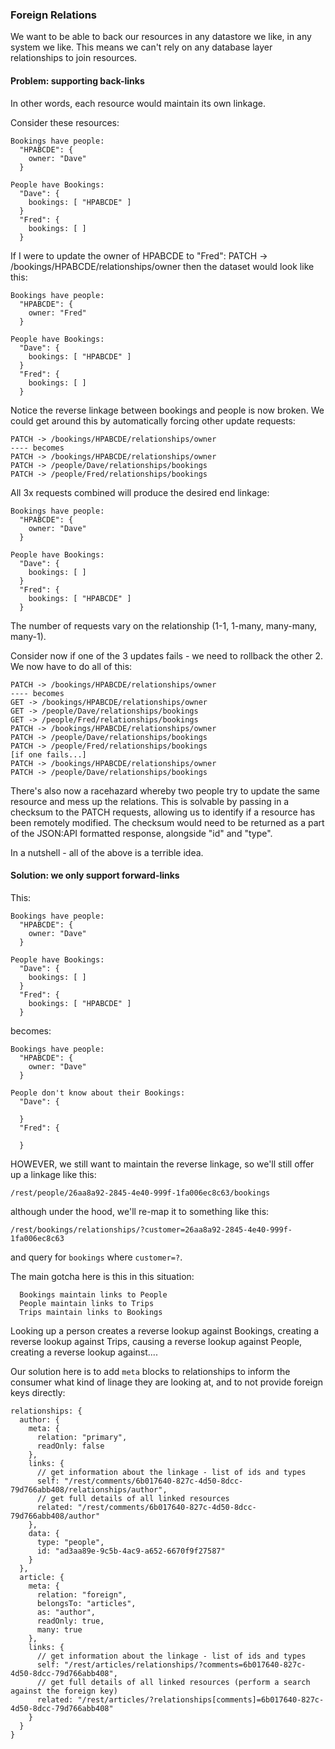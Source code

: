 ### Foreign Relations

We want to be able to back our resources in any datastore we like, in any system we like. This means we can't rely on any database layer relationships to join resources.

#### Problem: supporting back-links

In other words, each resource would maintain its own linkage.

Consider these resources:

```
Bookings have people:
  "HPABCDE": {
    owner: "Dave"
  }

People have Bookings:
  "Dave": {
    bookings: [ "HPABCDE" ]
  }
  "Fred": {
    bookings: [ ]
  }
```

If I were to update the owner of HPABCDE to "Fred":
PATCH -> /bookings/HPABCDE/relationships/owner
then the dataset would look like this:

```
Bookings have people:
  "HPABCDE": {
    owner: "Fred"
  }

People have Bookings:
  "Dave": {
    bookings: [ "HPABCDE" ]
  }
  "Fred": {
    bookings: [ ]
  }
```

Notice the reverse linkage between bookings and people is now broken. We could get around this by automatically forcing other update requests:

```
PATCH -> /bookings/HPABCDE/relationships/owner
---- becomes
PATCH -> /bookings/HPABCDE/relationships/owner
PATCH -> /people/Dave/relationships/bookings
PATCH -> /people/Fred/relationships/bookings
```

All 3x requests combined will produce the desired end linkage:

```
Bookings have people:
  "HPABCDE": {
    owner: "Dave"
  }

People have Bookings:
  "Dave": {
    bookings: [ ]
  }
  "Fred": {
    bookings: [ "HPABCDE" ]
  }
```

The number of requests vary on the relationship (1-1, 1-many, many-many, many-1).

Consider now if one of the 3 updates fails - we need to rollback the other 2. We now have to do all of this:

```
PATCH -> /bookings/HPABCDE/relationships/owner
---- becomes
GET -> /bookings/HPABCDE/relationships/owner
GET -> /people/Dave/relationships/bookings
GET -> /people/Fred/relationships/bookings
PATCH -> /bookings/HPABCDE/relationships/owner
PATCH -> /people/Dave/relationships/bookings
PATCH -> /people/Fred/relationships/bookings
[if one fails...]
PATCH -> /bookings/HPABCDE/relationships/owner
PATCH -> /people/Dave/relationships/bookings
```

There's also now a racehazard whereby two people try to update the same resource and mess up the relations. This is solvable by passing in a checksum to the PATCH requests, allowing us to identify if a resource has been remotely modified. The checksum would need to be returned as a part of the JSON:API formatted response, alongside "id" and "type".

In a nutshell - all of the above is a terrible idea.


#### Solution: we only support forward-links

This:
```
Bookings have people:
  "HPABCDE": {
    owner: "Dave"
  }

People have Bookings:
  "Dave": {
    bookings: [ ]
  }
  "Fred": {
    bookings: [ "HPABCDE" ]
  }
```
becomes:
```
Bookings have people:
  "HPABCDE": {
    owner: "Dave"
  }

People don't know about their Bookings:
  "Dave": {

  }
  "Fred": {

  }
```

HOWEVER, we still want to maintain the reverse linkage, so we'll still offer up a linkage like this:
```
/rest/people/26aa8a92-2845-4e40-999f-1fa006ec8c63/bookings
```
although under the hood, we'll re-map it to something like this:
```
/rest/bookings/relationships/?customer=26aa8a92-2845-4e40-999f-1fa006ec8c63
```
and query for `bookings` where `customer=?`.

The main gotcha here is this in this situation:
```
  Bookings maintain links to People
  People maintain links to Trips
  Trips maintain links to Bookings
```
Looking up a person creates a reverse lookup against Bookings, creating a reverse lookup against Trips, causing a reverse lookup against People, creating a reverse lookup against....

Our solution here is to add `meta` blocks to relationships to inform the consumer what kind of linage they are looking at, and to not provide foreign keys directly:
```
relationships: {
  author: {
    meta: {
      relation: "primary",
      readOnly: false
    },
    links: {
      // get information about the linkage - list of ids and types
      self: "/rest/comments/6b017640-827c-4d50-8dcc-79d766abb408/relationships/author",
      // get full details of all linked resources
      related: "/rest/comments/6b017640-827c-4d50-8dcc-79d766abb408/author"
    },
    data: {
      type: "people",
      id: "ad3aa89e-9c5b-4ac9-a652-6670f9f27587"
    }
  },
  article: {
    meta: {
      relation: "foreign",
      belongsTo: "articles",
      as: "author",
      readOnly: true,
      many: true
    },
    links: {
      // get information about the linkage - list of ids and types
      self: "/rest/articles/relationships/?comments=6b017640-827c-4d50-8dcc-79d766abb408",
      // get full details of all linked resources (perform a search against the foreign key)
      related: "/rest/articles/?relationships[comments]=6b017640-827c-4d50-8dcc-79d766abb408"
    }
  }
}
```

